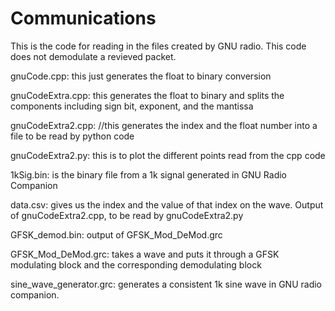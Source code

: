 # Communications

This is the code for reading in the files created by GNU radio. This code does not demodulate a revieved packet. 

gnuCode.cpp: this just generates the float to binary conversion

gnuCodeExtra.cpp: this generates the float to binary and splits the components including sign bit, exponent, and the mantissa

gnuCodeExtra2.cpp: //this generates the index and the float number into a file to be read by python code

gnuCodeExtra2.py: this is to plot the different points read from the cpp code

1kSig.bin: is the binary file from a 1k signal generated in GNU Radio Companion

data.csv: gives us the index and the value of that index on the wave. Output of gnuCodeExtra2.cpp, to be read by gnuCodeExtra2.py

GFSK_demod.bin: output of GFSK_Mod_DeMod.grc

GFSK_Mod_DeMod.grc: takes a wave and puts it through a GFSK modulating block and the corresponding demodulating block

sine_wave_generator.grc: generates a consistent 1k sine wave in GNU radio companion.

